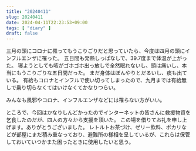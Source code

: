 ```yaml
---
title: "20240411"
slug: 20240411
date: 2024-04-11T22:23:53+09:00
tags: [ "diary" ]
draft: false
---
```


三月の頭にコロナに罹ってもうこりごりだと思っていたら、今度は四月の頭にインフルエンザに罹った。
五日間も発熱しっぱなしで、39.7度まで体温が上がった。
寝ようとしても咳がゴホゴホ出っ放しで全然眠れないし、頭は痛いし、本当にもうこりごりな五日間だった。
まだ身体はぼんやりとだるいし、痰も出ている。
有給もコロナとインフルで使い切ってしまったので、九月までは有給無しで乗り切らなくてはいけなくてかなりつらい。

みんなも風邪やコロナ、インフルエンザなどには罹らない方がいい。

ところで、今回はかなりしんどかったのでインターネットの皆さんに救援物資を乞食したのだが、四人の方々から支援を頂いた。
この場を借りてお礼を申し上げます。ありがとうございました。
レトルトお茶づけ、ゼリー飲料、ポカリなどが部屋にまだ積み重なっており、避難所の様相を呈しているが、これらは保管しておいていつかまた困ったときに使用したいと思う。
